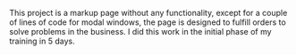 This project is a markup page without any functionality, except for a couple of lines of code for modal windows, the page is designed to fulfill orders to solve problems in the business.
I did this work in the initial phase of my training in 5 days.
